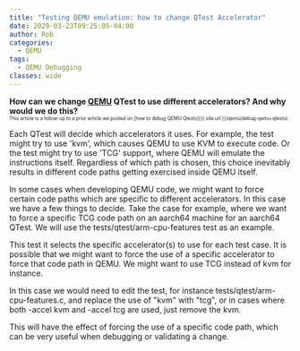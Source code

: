 ```yaml
---
title: "Testing QEMU emulation: how to change QTest Accelerator"
date: 2020-03-23T09:25:05-04:00
author: Rob
categories:
  - QEMU
tags:
  - QEMU Debugging
classes: wide
---
```

<B>How can we change [QEMU](https://www.qemu.org/)  QTest to use different accelerators?  And why would we do this?</B><BR>
<span style="font-size:60%">This article is a follow-up to a prior article we posted on [how to debug QEMU Qtests]({{ site.url }}/qemu/debug-qemu-qtests).</span>

Each QTest will decide which accelerators it uses.  For example, the test might try to use 'kvm', which causes QEMU to use KVM to execute code. Or the test might try to use 'TCG' support, where QEMU will emulate the instructions itself.  Regardless of which path is chosen, this choice inevitably results in different code paths getting exercised inside QEMU itself.

In some cases when developing QEMU code, we might want to force certain code paths which are specific to different accelerators.  In this case we have a few things to decide.  Take the case for example, where we want to force a specific TCG code path on an aarch64 machine for an aarch64 QTest.  We will use the tests/qtest/arm-cpu-features test as an example.

This test it selects the specific accelerator(s) to use for each test case.  It is possible that we might want to force the use of a specific accelerator to force that code path in QEMU.  We might want to use TCG instead of kvm for instance.   

In this case we would need to edit the test, for instance tests/qtest/arm-cpu-features.c, and replace the use of "kvm" with "tcg", or in cases where both -accel kvm and -accel tcg are used, just remove the kvm.

This will have the effect of forcing the use of a specific code path, which can be very useful when debugging or validating a change.
 
